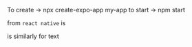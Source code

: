 To create
-> npx create-expo-app my-app
to start
-> npm start 

<View> from `react native` is <div>
<Text> is similarly for text

